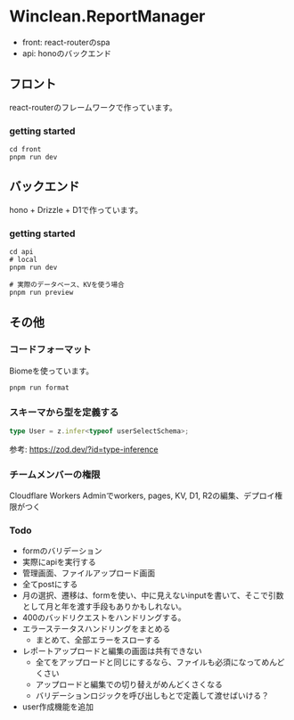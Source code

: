 # Winclean.ReportManager
- front: react-routerのspa
- api: honoのバックエンド
## フロント
react-routerのフレームワークで作っています。
### getting started
```
cd front
pnpm run dev
```
## バックエンド
hono + Drizzle + D1で作っています。
### getting started
```
cd api
# local
pnpm run dev

# 実際のデータベース、KVを使う場合
pnpm run preview
```
## その他
### コードフォーマット
Biomeを使っています。
```bash
pnpm run format
```
### スキーマから型を定義する
```ts
type User = z.infer<typeof userSelectSchema>;
```
参考: https://zod.dev/?id=type-inference
### チームメンバーの権限
Cloudflare Workers Adminでworkers, pages, KV, D1, R2の編集、デプロイ権限がつく

### Todo
- formのバリデーション
- 実際にapiを実行する
- 管理画面、ファイルアップロード画面
- 全てpostにする
- 月の選択、遷移は、formを使い、中に見えないinputを書いて、そこで引数として月と年を渡す手段もありかもしれない。
- 400のバッドリクエストをハンドリングする。
- エラーステータスハンドリングをまとめる
  - まとめて、全部エラーをスローする
- レポートアップロードと編集の画面は共有できない
  - 全てをアップロードと同じにするなら、ファイルも必須になってめんどくさい
  - アップロードと編集での切り替えがめんどくさくなる
  - バリデーションロジックを呼び出しもとで定義して渡せばいける？
- user作成機能を追加